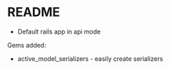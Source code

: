 # README

- Default rails app in api mode

Gems added:

- active_model_serializers - easily create serializers